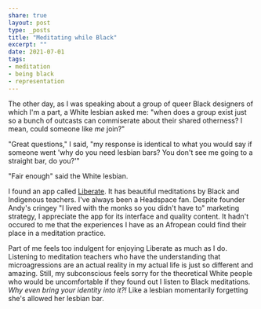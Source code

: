 ```yaml
---
share: true
layout: post
type: _posts
title: "Meditating while Black"
excerpt: ""
date: 2021-07-01 
tags:
- meditation
- being black
- representation
---
```

The other day, as I was speaking about a group of queer Black designers of which I'm a part, a White lesbian asked me: "when does a group exist just so a bunch of outcasts can commiserate about their shared otherness? I mean, could someone like _me_ join?" 

"Great questions," I said, "my response is identical to what you would say if someone went 'why do you need lesbian bars? You don't see me going to a straight bar, do you?'"

"Fair enough" said the White lesbian.

I found an app called [Liberate](https://liberatemeditation.com/). It has beautiful meditations by Black and Indigenous teachers. I've always been a Headspace fan. Despite founder Andy's cringey "I lived with the monks so you didn't have to" marketing strategy, I appreciate the app for its interface and quality content. It hadn't occured to me that the experiences I have as an Afropean could find their place in a meditation practice.

Part of me feels too indulgent for enjoying Liberate as much as I do. Listening to meditation teachers who have the understanding that microagressions are an actual reality in my actual life is just so different and amazing. Still, my subconscious feels sorry for the theoretical White people who would be uncomfortable if they found out I listen to Black meditations. _Why even bring your identity into it?!_ Like a lesbian momentarily forgetting she's allowed her lesbian bar.